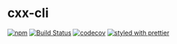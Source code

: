 # cxx-cli

[![npm](https://img.shields.io/npm/v/cxx-cli.svg)](https://www.npmjs.com/package/cxx-cli)
[![Build Status](https://travis-ci.org/wangzuo/cxx-cli.svg?branch=master)](https://travis-ci.org/wangzuo/cxx-cli)
[![codecov](https://codecov.io/gh/wangzuo/cxx-cli/branch/master/graph/badge.svg)](https://codecov.io/gh/wangzuo/cxx-cli)
[![styled with prettier](https://img.shields.io/badge/styled_with-prettier-ff69b4.svg)](https://github.com/prettier/prettier)
